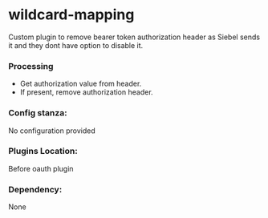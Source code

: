 
<!-- 
 Documentation file for remove-bearer-token-siebel plugin for Edgemicro gateways.
-->

# wildcard-mapping

Custom plugin to remove bearer token authorization header as Siebel sends it and they dont have option to disable it.



### Processing
* Get authorization value from header.
* If present, remove authorization header.

### Config stanza:
No configuration provided


### Plugins Location:
Before oauth plugin

### Dependency:
None
